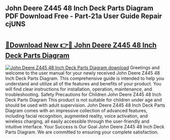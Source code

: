 ## John Deere Z445 48 Inch Deck Parts Diagram PDF Download Free - Part-21a User Guide Repair cjUNS

# <h2><a href="http://dfsz4os.blite.top/?on=John+Deere+Z445+48+Inch+Deck+Parts+Diagram">🔗Download New 👉🔴 John Deere Z445 48 Inch Deck Parts Diagram</a></h2>

[![John Deere Z445 48 Inch Deck Parts Diagram download](https://i.imgur.com/lujVjoI.png)](http://dfsz4os.blite.top/?on=John+Deere+Z445+48+Inch+Deck+Parts+Diagram)
Greetings and welcome to the user manual for your newly received John Deere Z445 48 Inch Deck Parts Diagram. This comprehensive guide is intended to help you understand and utilize all of the features and benefits of your product. You will find clear instructions for installation, operation, maintenance, and troubleshooting. Safety Precautions for Children John Deere Z445 48 Inch Deck Parts Diagram This product is not suitable for children under age and should be used with adult supervision. John Deere Z445 48 Inch Deck Parts Diagram comes with an impressive collection of advanced features, including facial recognition, augmented reality, voice activation, and wireless charging, all easily accessible through the user-friendly and intuitive interface. Your Success is Our Goal John Deere Z445 48 Inch Deck Parts Diagram. We are committed to ensuring your complete satisfaction.
